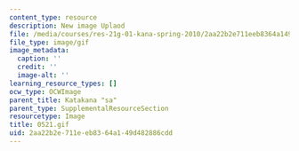 ```yaml
---
content_type: resource
description: New image Uplaod
file: /media/courses/res-21g-01-kana-spring-2010/2aa22b2e711eeb8364a149d482886cdd_0521.gif
file_type: image/gif
image_metadata:
  caption: ''
  credit: ''
  image-alt: ''
learning_resource_types: []
ocw_type: OCWImage
parent_title: Katakana "sa"
parent_type: SupplementalResourceSection
resourcetype: Image
title: 0521.gif
uid: 2aa22b2e-711e-eb83-64a1-49d482886cdd
---
```

